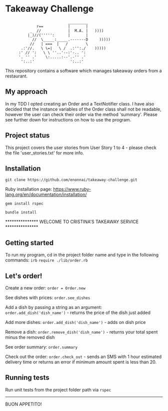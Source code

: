 Takeaway Challenge
==================
```
                            _________
              r==           |       |
           _  //            |  M.A. |   ))))
          |_)//(''''':      |       |
            //  \_____:_____.-------D     )))))
           //   | ===  |   /        \
       .:'//.   \ \=|   \ /  .:'':./    )))))
      :' // ':   \ \ ''..'--:'-.. ':
      '. '' .'    \:.....:--'.-'' .'
       ':..:'                ':..:'

 ```

This repository contains a software which manages takeaway orders from a restaurant.

## My approach

In my TDD I opted creating an Order and a TextNotifier class. I have also decided that the instance variables of the Order class shall not be readable, however the user can check their order via the method 'summary'. Please see further down for instructions on how to use the program. 

## Project status
This project covers the user stories from User Story 1 to 4 - please check the file 'user_stories.txt' for more info.

## Installation

`git clone https://github.com/enonnai/takeaway-challenge.git`

Ruby installation page: https://www.ruby-lang.org/en/documentation/installation/

`gem install rspec`

`bundle install`


*************** WELCOME TO CRISTINA'S TAKEAWAY SERVICE ***************
## Getting started

To run my program, cd in the project folder name and type in the following commands:
`irb`
`require ./lib/order.rb`

## Let's order!

Create a new order:
`order = Order.new`

See dishes with prices:
`order.see_dishes`

Add a dish by passing a string as an argument:
`order.add_dish('dish_name')` - returns the price of the dish just added

Add more dishes:
`order.add_dish('dish_name')` - adds on dish price

Remove a dish:
`order.remove_dish('dish_name')` - returns your total spent minus the removed dish

See order summary:
`order.summary`

Check out the order:
`order.check_out` - sends an SMS with 1 hour estimated delivery time or returns an error if minimum amount spent is less than 20.


## Running tests

Run unit tests from the project folder path via `rspec`

---
BUON APPETITO!
